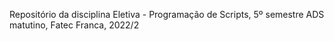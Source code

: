Repositório da disciplina Eletiva - Programação de Scripts, 5º semestre ADS matutino, Fatec Franca, 2022/2